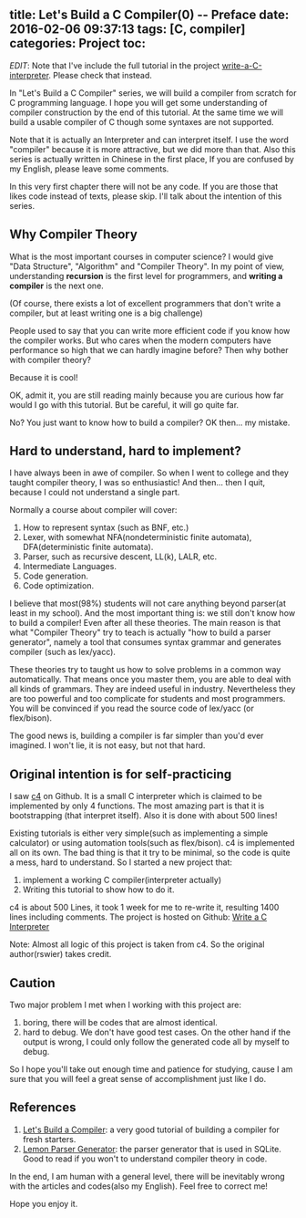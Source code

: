 title: Let's Build a C Compiler(0) -- Preface
date: 2016-02-06 09:37:13
tags: [C, compiler]
categories: Project
toc:
---

*EDIT*: Note that I've include the full tutorial in the project [write-a-C-interpreter](https://github.com/lotabout/write-a-C-interpreter/tree/master/tutorial/en). Please check that instead.

In "Let's Build a C Compiler" series, we will build a compiler from scratch
for C programming language. I hope you will get some understanding of compiler
construction by the end of this tutorial. At the same time we will build a
usable compiler of C though some syntaxes are not supported.

Note that it is actually an Interpreter and can interpret itself. I use the
word "compiler" because it is more attractive, but we did more than that. Also
this series is actually written in Chinese in the first place, If you are
confused by my English, please leave some comments.

In this very first chapter there will not be any code. If you are those that
likes code instead of texts, please skip. I'll talk about the intention of
this series.

## Why Compiler Theory

What is the most important courses in computer science? I would give "Data
Structure", "Algorithm" and "Compiler Theory". In my point of view,
understanding **recursion** is the first level for programmers, and **writing
a compiler** is the next one.

(Of course, there exists a lot of excellent programmers that don't write a
compiler, but at least writing one is a big challenge)

People used to say that you can write more efficient code if you know how the
compiler works. But who cares when the modern computers have performance so
high that we can hardly imagine before? Then why bother with compiler theory?

Because it is cool!

OK, admit it, you are still reading mainly because you are curious how far
would I go with this tutorial. But be careful, it will go quite far.

No? You just want to know how to build a compiler? OK then... my mistake.

## Hard to understand, hard to implement?

I have always been in awe of compiler. So when I went to college and they taught
compiler theory, I was so enthusiastic! And then... then I quit, because I
could not understand a single part.

Normally a course about compiler will cover:

1. How to represent syntax (such as BNF, etc.)
2. Lexer, with somewhat NFA(nondeterministic finite automata),
   DFA(deterministic finite automata).
3. Parser, such as recursive descent, LL(k), LALR, etc.
4. Intermediate Languages.
5. Code generation.
6. Code optimization.

I believe that most(98%) students will not care anything beyond parser(at
least in my school). And the most important thing is: we still don't know how
to build a compiler! Even after all these theories. The main reason is that
what "Compiler Theory" try to teach is actually "how to build a parser
generator", namely a tool that consumes syntax grammar and generates compiler
(such as lex/yacc).

These theories try to taught us how to solve problems in a common way
automatically. That means once you master them, you are able to deal with all
kinds of grammars. They are indeed useful in industry. Nevertheless they are
too powerful and too complicate for students and most programmers. You will be
convinced if you read the source code of lex/yacc (or flex/bison).

The good news is, building a compiler is far simpler than you'd ever imagined.
I won't lie, it is not easy, but not that hard.

## Original intention is for self-practicing

I saw [c4](https://github.com/rswier/c4) on Github. It is a small C
interpreter which is claimed to be implemented by only 4 functions. The most
amazing part is that it is bootstrapping (that interpret itself). Also it is
done with about 500 lines!

Existing tutorials is either very simple(such as implementing a simple
calculator) or using automation tools(such as flex/bison). c4 is implemented
all on its own. The bad thing is that it try to be minimal, so the code is
quite a mess, hard to understand. So I started a new project that:

1. implement a working C compiler(interpreter actually)
2. Writing this tutorial to show how to do it.

c4 is about 500 Lines, it took 1 week for me to re-write it, resulting 1400
lines including comments. The project is hosted on Github: [Write a C Interpreter](https://github.com/lotabout/write-a-C-interpreter)

Note: Almost all logic of this project is taken from c4. So the original
author(rswier) takes credit.

## Caution

Two major problem I met when I working with this project are:

1. boring, there will be codes that are almost identical.
2. hard to debug. We don't have good test cases. On the other hand if the
   output is wrong, I could only follow the generated code all by myself to
   debug.

So I hope you'll take out enough time and patience for studying, cause I am
sure that you will feel a great sense of accomplishment just like I do.

## References

1. [Let's Build a Compiler](http://compilers.iecc.com/crenshaw/): a very good
   tutorial of building a compiler for fresh starters.
2. [Lemon Parser Generator](http://www.hwaci.com/sw/lemon/): the parser
   generator that is used in SQLite. Good to read if you won't to understand
   compiler theory in code.

In the end, I am human with a general level, there will be inevitably wrong
with the articles and codes(also my English). Feel free to correct me!

Hope you enjoy it.
